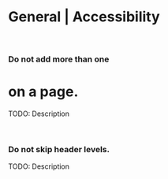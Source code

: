 # General | Accessibility
<br>


### Do not add more than one <h1> on a page.

TODO: Description

<br>


### Do not skip header levels.

TODO: Description

<br>



